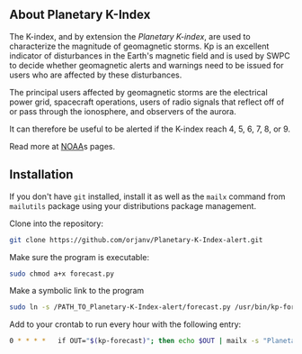 ## About Planetary K-Index
The K-index, and by extension the *Planetary K-index*, are used to characterize the magnitude of geomagnetic storms. Kp is an excellent indicator of disturbances in the Earth's magnetic field and is used by SWPC to decide whether geomagnetic alerts and warnings need to be issued for users who are affected by these disturbances.

The principal users affected by geomagnetic storms are the electrical power grid, spacecraft operations, users of radio signals that reflect off of or pass through the ionosphere, and observers of the aurora.

It can therefore be useful to be alerted if the K-index reach 4, 5, 6, 7, 8, or 9.

Read more at [NOAA](http://www.swpc.noaa.gov/products/planetary-k-index)s pages.

## Installation
If you don't have `git` installed, install it as well as the `mailx` command from `mailutils` package using your distributions package management.

Clone into the repository:

```bash
git clone https://github.com/orjanv/Planetary-K-Index-alert.git
```

Make sure the program is executable:
```bash
sudo chmod a+x forecast.py
``` 

Make a symbolic link to the program
```bash
sudo ln -s /PATH_TO_Planetary-K-Index-alert/forecast.py /usr/bin/kp-forecast
```

Add to your crontab to run every hour with the following entry:

```bash
0 * * * *	if OUT="$(kp-forecast)"; then echo $OUT | mailx -s "Planetary K-Index Alert" orjanv@gmail.com; fi
```
